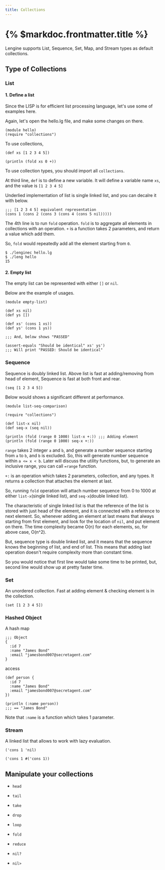 ```yaml
---
title: Collections
---
```


# {% $markdoc.frontmatter.title %}

Lengine supports List, Sequence, Set, Map, and Stream types as default collections.

## Type of Collections

### List

#### 1. Define a list

Since the LISP is for efficient list processing language, let's use some of examples here.

Again, let's open the hello.lg file, and make some changes on there.

```
(module hello)
(require "collections")
```

To use collections, 

```
(def xs [1 2 3 4 5])

(println (fold xs 0 +))
```

To use collection types, you should import all `collections`.

At third line, `def` is to define a new variable.
It will define a variable name `xs`, and the value is `[1 2 3 4 5]`

Underlied implementation of list is single linked list, and you can decalre it with below.

```
;;; [1 2 3 4 5] equivalent representation
(cons 1 (cons 2 (cons 3 (cons 4 (cons 5 nil)))))
```

The 4th line is to run `fold` operation. `fold` is to aggregate all elements in collections with an operation. `+` is a function takes 2 parameters, and return a value which add them.

So, `fold` would repeatedly add all the element starting from `0`.

```
$ ./lenginec hello.lg
$ ./leng hello
15
```

#### 2. Empty list

The empty list can be represented with either `[]` or `nil`.

Below are the example of usages.

```
(module empty-list)

(def xs nil)
(def ys [])

(def xs' (cons 1 xs))
(def ys' (cons 1 ys))

;;; And, below shows "PASSED"

(assert-equals "Should be identical" xs' ys')
;;; Will print "PASSED: Should be identical"
```

### Sequence

Sequence is doubly linked list. Above list is fast at adding/removing from head of element, Sequence is fast at both front and rear.

```
(seq [1 2 3 4 5])
```

Below would shows a significant different at performance.

```
(module list-seq-comparison)

(require "collections")

(def list-x nil)
(def seq-x (seq nil))

(println (fold (range 0 1000) list-x +:)) ;;; Adding element 
(println (fold (range 0 1000) seq-x +:))
```

`range` takes 2 integer `a` and `b`, and generate a number sequence starting from `a` to `b`, and `b` is excluded. So, this will generate number sequence within `a <= x < b`. Later will discuss the utility functions, but, to generate an inclusive range, you can call `=range` function.

`+:` is an operation which takes 2 parameters, collection, and any types. It returns a collection that attaches the element at last.

So, running `fold` operation will attach number sequence from 0 to 1000 at either `list-x`(single linked list), and `seq-x`(double linked list).

The characteristic of single linked list is that the reference of the list is stored with just head of the element, and it is connected with a reference to next element. So, whenever adding an element at last means that always starting from first element, and look for the location of `nil`, and put element on there. The time complexity became O(n) for each elements, so, for above case, O(n^2).


But, sequence type is double linked list, and it means that the sequence knows the beginning of list, and end of list. This means that adding last operation doesn't require complexity more than constant time.

So you would notice that first line would take some time to be printed, but, second line would show up at pretty faster time.

### Set

An unordered collection. Fast at adding element & checking element is in the collection.

```
(set [1 2 3 4 5])
```

### Hashed Object

A hash map

```
;;; Object
{
  :id 7
  :name "James Bond"
  :email "jamesbond007@secretagent.com"
}
```

access

```
(def person {
  :id 7
  :name "James Bond"
  :email "jamesbond007@secretagent.com"
})

(println (:name person))
;;; == "James Bond"
```

Note that `:name` is a function which takes 1 parameter.

### Stream

A linked list that allows to work with lazy evaluation.

```
('cons 1 'nil)

('cons 1 #('cons 1))
```

## Manipulate your collections

- `head`
- `tail`
- `take`
- `drop`
- `loop`
- `fold`
- `reduce`

- `nil?`
- `nil>`